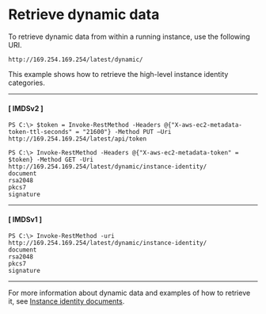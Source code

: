 # Retrieve dynamic data<a name="instancedata-dynamic-data-retrieval"></a>

To retrieve dynamic data from within a running instance, use the following URI\. 

```
http://169.254.169.254/latest/dynamic/
```

This example shows how to retrieve the high\-level instance identity categories\.

------
#### [ IMDSv2 ]

```
PS C:\> $token = Invoke-RestMethod -Headers @{"X-aws-ec2-metadata-token-ttl-seconds" = "21600"} -Method PUT –Uri http://169.254.169.254/latest/api/token
```

```
PS C:\> Invoke-RestMethod -Headers @{"X-aws-ec2-metadata-token" = $token} -Method GET -Uri http://169.254.169.254/latest/dynamic/instance-identity/
document
rsa2048
pkcs7
signature
```

------
#### [ IMDSv1 ]

```
PS C:\> Invoke-RestMethod -uri http://169.254.169.254/latest/dynamic/instance-identity/
document
rsa2048
pkcs7
signature
```

------

For more information about dynamic data and examples of how to retrieve it, see [Instance identity documents](instance-identity-documents.md)\.